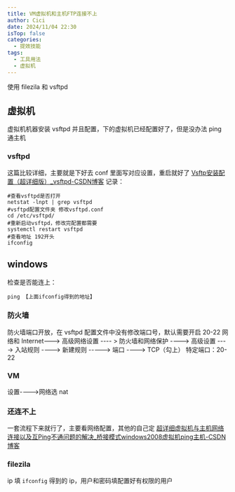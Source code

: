 ```yaml
---
title: VM虚拟机和主机FTP连接不上
author: Cici
date: 2024/11/04 22:30
isTop: false
categories:
  - 提效技能
tags:
  - 工具用法
  - 虚拟机
---
```


使用 filezila 和 vsftpd

## 虚拟机
虚拟机机器安装 vsftpd 并且配置，下的虚拟机已经配置好了，但是没办法 ping 通主机
### vsftpd
这篇比较详细，主要就是下好去 conf 里面写对应设置，重启就好了
[Vsftp安装配置（超详细版）\_vsftpd-CSDN博客](https://blog.csdn.net/m0_64304713/article/details/133790019)
记录：
```
#查看vsftpd是否打开
netstat -lnpt | grep vsftpd 
#vsftpd配置文件夹 修改vsftpd.conf
cd /etc/vsftpd/
#重新启动vsftpd，修改完配置都需要
systemctl restart vsftpd
#查看地址 192开头
ifconfig
```

## windows
检查是否能连上：
```
ping 【上面ifconfig得到的地址】
```
### 防火墙
防火墙端口开放，在 vsftpd 配置文件中没有修改端口号，默认需要开启 20-22
网络和 Internet---> 高级网络设置 ---- > 防火墙和网络保护 ----> 高级设置  ----> 入站规则 ----> 新建规则 -----> 端口 ----> TCP（勾上） 特定端口：20-22
### VM
设置---->网络选 nat
### 还连不上
一套流程下来就行了，主要看网络配置，其他的自己定
[超详细虚拟机与主机网络连接以及互Ping不通问题的解决\_桥接模式windows2008虚拟机ping主机-CSDN博客](https://blog.csdn.net/weixin_41538012/article/details/115325944)
### filezila
ip 填 `ifconfig` 得到的 ip，用户和密码填配置好有权限的用户

